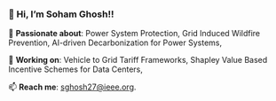 ### 👋 Hi, I’m Soham Ghosh!!


🚀 **Passionate about**:  Power System Protection, Grid Induced Wildfire Prevention, AI-driven Decarbonization for Power Systems, 

🔭 **Working on**: Vehicle to Grid Tariff Frameworks, Shapley Value Based Incentive Schemes for Data Centers,

📫 **Reach me**: sghosh27@ieee.org.
<!--
**sghosh27/sghosh27** is a ✨ _special_ ✨ repository because its `README.md` (this file) appears on your GitHub profile.

Here are some ideas to get you started:

- 🔭 I’m currently working on ...
- 🌱 I’m currently learning ...
- 👯 I’m looking to collaborate on ...
- 🤔 I’m looking for help with ...
- 💬 Ask me about ...
- 📫 How to reach me: ...
- 😄 Pronouns: ...
- ⚡ Fun fact: ...
-->
